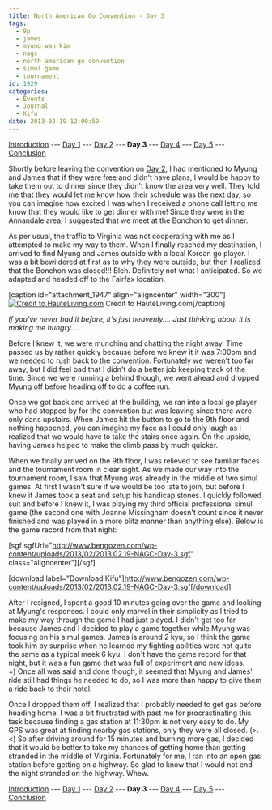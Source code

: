 ```yaml
---
title: North American Go Convention - Day 3
tags:
  - 9p
  - james
  - myung wan kim
  - nagc
  - north american go convention
  - simul game
  - tournament
id: 1929
categories:
  - Events
  - Journal
  - Kifu
date: 2013-02-19 12:00:59
---
```


[Introduction](http://www.bengozen.com/north-american-go-convention/ "North American Go Convention!!!") --- [Day 1](http://www.bengozen.com/north-american-go-convention-day-1/ "North American Go Convention — Day 1") --- [Day 2](http://www.bengozen.com/north-american-go-convention-day-2/ "North American Go Convention — Day 2") --- **Day 3** --- [Day 4](http://www.bengozen.com/north-american-go-convention-day-4/ "North American Go Convention — Day 4") --- [Day 5](http://www.bengozen.com/north-american-go-convention-day-5/ "North American Go Convention — Day 5") --- [Conclusion](http://www.bengozen.com/north-american-go-convention-conclusion/ "North American Go Convention — Conclusion")

Shortly before leaving the convention on [Day 2](http://www.bengozen.com/north-american-go-convention-day-2/ "North American Go Convention — Day 2"), I had mentioned to Myung and James that if they were free and didn't have plans, I would be happy to take them out to dinner since they didn't know the area very well. They told me that they would let me know how their schedule was the next day, so you can imagine how excited I was when I received a phone call letting me know that they would like to get dinner with me! Since they were in the Annandale area, I suggested that we meet at the Bonchon to get dinner.

As per usual, the traffic to Virginia was not cooperating with me as I attempted to make my way to them. When I finally reached my destination, I arrived to find Myung and James outside with a local Korean go player. I was a bit bewildered at first as to why they were outside, but then I realized that the Bonchon was closed!!! Bleh. Definitely not what I anticipated. So we adapted and headed off to the Fairfax location.

[caption id="attachment_1947" align="aligncenter" width="300"][![Credit to HauteLiving.com](http://www.bengozen.com/wp-content/uploads/2013/02/bonchonwings.jpg)](http://www.bengozen.com/wp-content/uploads/2013/02/bonchonwings.jpg) Credit to HauteLiving.com[/caption]

_If you've never had it before, it's just heavenly.... Just thinking about it is making me hungry...._

Before I knew it, we were munching and chatting the night away. Time passed us by rather quickly because before we knew it it was 7:00pm and we needed to rush back to the convention. Fortunately we weren't too far away, but I did feel bad that I didn't do a better job keeping track of the time. Since we were running a behind though, we went ahead and dropped Myung off before heading off to do a coffee run.

Once we got back and arrived at the building, we ran into a local go player who had stopped by for the convention but was leaving since there were only dans upstairs. When James hit the button to go to the 9th floor and nothing happened, you can imagine my face as I could only laugh as I realized that we would have to take the stairs once again. On the upside, having James helped to make the climb pass by much quicker.

<!--more-->

When we finally arrived on the 9th floor, I was relieved to see familiar faces and the tournament room in clear sight. As we made our way into the tournament room, I saw that Myung was already in the middle of two simul games. At first I wasn't sure if we would be too late to join, but before I knew it James took a seat and setup his handicap stones. I quickly followed suit and before I knew it, I was playing my third official professional simul game (the second one with Joanne Missingham doesn't count since it never finished and was played in a more blitz manner than anything else). Below is the game record from that night:

[sgf sgfUrl="http://www.bengozen.com/wp-content/uploads/2013/02/2013.02.19-NAGC-Day-3.sgf" class="aligncenter"][/sgf]

[download label="Download Kifu"]http://www.bengozen.com/wp-content/uploads/2013/02/2013.02.19-NAGC-Day-3.sgf[/download]

After I resigned, I spent a good 10 minutes going over the game and looking at Myung's responses. I could only marvel in their simplicity as I tried to make my way through the game I had just played. I didn't get too far because James and I decided to play a game together while Myung was focusing on his simul games. James is around 2 kyu, so I think the game took him by surprise when he learned my fighting abilities were not quite the same as a typical meek 6 kyu. I don't have the game record for that night, but it was a fun game that was full of experiment and new ideas. =) Once all was said and done though, it seemed that Myung and James' ride still had things he needed to do, so I was more than happy to give them a ride back to their hotel.

Once I dropped them off, I realized that I probably needed to get gas before heading home. I was a bit frustrated with past me for procrastinating this task because finding a gas station at 11:30pm is not very easy to do. My GPS was great at finding nearby gas stations, only they were all closed. (&gt;.&lt;) So after driving around for 15 minutes and burning more gas, I decided that it would be better to take my chances of getting home than getting stranded in the middle of Virginia. Fortunately for me, I ran into an open gas station before getting on a highway. So glad to know that I would not end the night stranded on the highway. Whew.

[Introduction](http://www.bengozen.com/north-american-go-convention/ "North American Go Convention!!!") --- [Day 1](http://www.bengozen.com/north-american-go-convention-day-1/ "North American Go Convention — Day 1") --- [Day 2](http://www.bengozen.com/north-american-go-convention-day-2/ "North American Go Convention — Day 2") --- **Day 3** --- [Day 4](http://www.bengozen.com/north-american-go-convention-day-4/ "North American Go Convention — Day 4") --- [Day 5](http://www.bengozen.com/north-american-go-convention-day-5/ "North American Go Convention — Day 5") --- [Conclusion](http://www.bengozen.com/north-american-go-convention-conclusion/ "North American Go Convention — Conclusion")